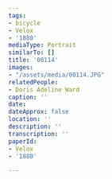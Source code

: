 ```yaml
---
tags:
- bicycle
- Velox
- '1880'
mediaType: Portrait
similarTo: []
title: '00114'
images:
- "/assets/media/00114.JPG"
relatedPeople:
- Doris Adeline Ward
caption: ''
date: 
dateApprox: false
location: ''
description: ''
transcription: ''
paperId:
- Velox
- '1880'

---
```

